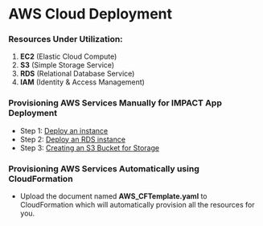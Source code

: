 # AWS Cloud Deployment

### Resources Under Utilization:
1. **EC2** (Elastic Cloud Compute)
2. **S3** (Simple Storage Service)
3. **RDS** (Relational Database Service)
4. **IAM** (Identity & Access Management)

### Provisioning AWS Services Manually for IMPACT App Deployment

* Step 1: [Deploy an instance](https://github.com/bententech/IMPACT/wiki/Video-Tutorials)
* Step 2: [Deploy an RDS instance](https://github.com/bententech/IMPACT/wiki/Video-Tutorials)
* Step 3: [Creating an S3 Bucket for Storage](https://github.com/bententech/IMPACT/wiki/Video-Tutorials)

### Provisioning AWS Services Automatically using CloudFormation

* Upload the document named **AWS_CFTemplate.yaml** to CloudFormation which will automatically provision all the resources for you.
